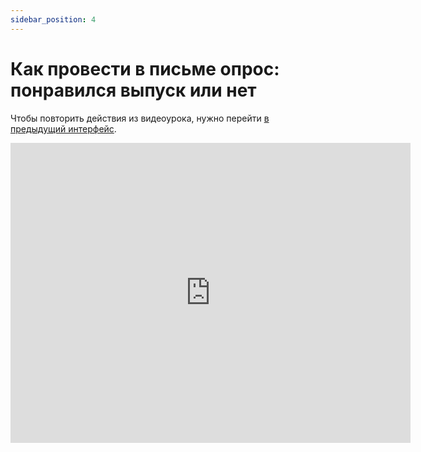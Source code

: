 ```yaml
---
sidebar_position: 4
---
```


# Как провести в письме опрос: понравился выпуск или нет

Чтобы повторить действия из видеоурока, нужно перейти [в предыдущий интерфейс](https://sendsay.ru/account/).

<iframe
    width="640"
    height="480"
    src="https://www.youtube.com/embed/rCW-hWS-Apg"
    frameborder="0"
    allow="autoplay; encrypted-media"
    allowfullscreen
>
</iframe>
